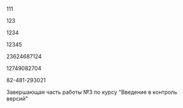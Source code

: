 111

123

1234

12345

23624687124

12749082704

82-481-293021

Завершающая часть работы №3 по курсу "Введение в контроль версий"
